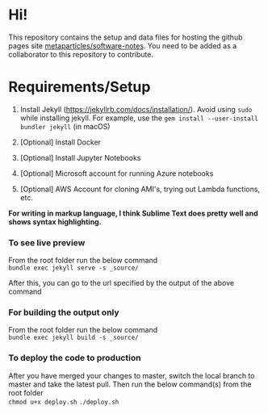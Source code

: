 # Hi!

This repository contains the setup and data files for hosting the github pages site [metaparticles/software-notes](https://metaparticles.github.io/software-notes/). You need to be added as a collaborator to this repository to contribute.


# Requirements/Setup

1. Install Jekyll (https://jekyllrb.com/docs/installation/). Avoid using `sudo` while installing jekyll. For example, use the `gem install --user-install bundler jekyll` (in macOS)

2. [Optional] Install Docker

3. [Optional] Install Jupyter Notebooks

4. [Optional] Microsoft account for running Azure notebooks

5. [Optional] AWS Account for cloning AMI's, trying out Lambda functions, etc.

**For writing in markup language, I think Sublime Text does pretty well and shows syntax highlighting.**

### To see live preview
From the root folder run the below command<br>
`bundle exec jekyll serve -s _source/`

After this, you can go to the url specified by the output of the above command

### For building the output only
From the root folder run the below command<br>
`bundle exec jekyll build -s _source/`

### To deploy the code to production
After you have merged your changes to master, switch the local branch to master and take the latest pull.
Then run the below command(s) from the root folder<br>
`chmod u+x deploy.sh`
`./deploy.sh`


